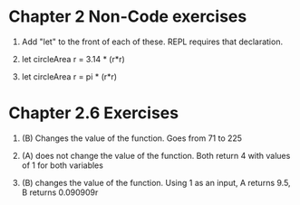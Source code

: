 # Chapter 2 Non-Code exercises
1. Add "let" to the front of each of these. REPL requires that declaration.

2. let circleArea r = 3.14 * (r*r)

3. let circleArea r = pi * (r*r)

# Chapter 2.6 Exercises

1. (B) Changes the value of the function. Goes from 71 to 225

2. (A) does not change the value of the function. Both return 4 with values of 1 for both variables

3. (B) changes the value of the function. Using 1 as an input, A returns 9.5, B returns 0.090909r